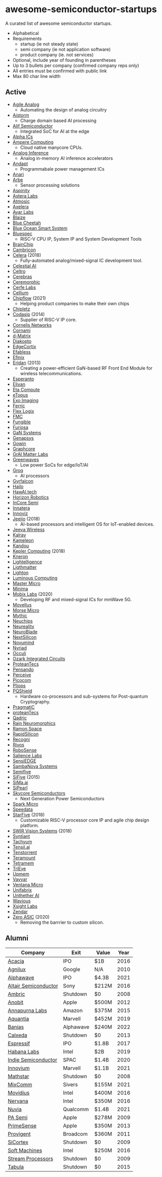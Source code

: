 # awesome-semiconductor-startups

A curated list of awesome semiconductor startups.

* Alphabetical
* Requirements
	* startup (ie not steady state)
	* semi company (ie not application software)
	* product company (ie. not services)
* Optional, include year of founding in parentheses
* Up to 3 bullets per company (confirmed company reps only)
* All entries must be confirmed with public link
* Max 80 char line width

## Active

* [Agile Analog](https://www.agileanalog.com/)
    * Automating the design of analog circuitry
* [Aistorm](https://aistorm.ai/)
    * Charge domain based AI processing
* [Alif Semiconductor](https://alifsemi.com/)
    * Integrated SoC for AI at the edge
* [Alpha ICs](https://alphaics.ai/)
* [Ampere Computing](https://amperecomputing.com/)
    * Cloud native manycore CPUs.
* [Analog Inference](https://www.analog-inference.com/)
    * Analog in-memory AI inference accelerators
* [Andapt](https://www.andapt.com/)
    * Programmabale power management ICs
* [Anari](https://anari.ai/)
* [Arbe](https://arberobotics.com/)
    * Sensor processing solutions
* [Aspinity](https://www.aspinity.com/)
* [Astera Labs](https://www.asteralabs.com/)
* [Atmosic](https://atmosic.com/)
* [Axelera](https://www.axelera.ai/)
* [Ayar Labs](https://ayarlabs.com/)
* [Blaize](https://www.blaize.com/)
* [Blue Cheetah](https://www.bcanalog.com/)
* [Blue Ocean Smart System](http://www.blueoceansmart.com/)
* [Bluespec](https://www.bluespec.com)
	* RISC-V CPU IP, System IP and System Development Tools
* [BrainChip](https://brainchipinc.com/)
* [Cambricon](https://www.cambricon.com/)
* [Celera](https://www.celeratechnologies.com/) (2018)
	* Fully-automated analog/mixed-signal IC development tool.
* [Celestial AI](https://www.celestial.ai/)
* [Celtro](https://celtro.de/)
* [Cerebras](https://cerebras.net/)
* [Ceremorphic](https://ceremorphic.com/)
* [Cerfe Labs](https://cerfelabs.com/)
* [Cellium](https://cellium.net/)
* [Chipflow](https://chipflow.io) (2021)
	* Helping product companies to make their own chips
* [Chipletz](https://chipletz.com)
* [Codasip](https://codasip.com/) (2014)
	* Supplier of RISC-V IP core.
* [Cornelis Networks](https://www.cornelisnetworks.com)
* [Cornami](https://cornami.com/)
* [d-Matrix](https://www.d-matrix.ai/)
* [Diakopto](https://diakopto.com/)
* [EdgeCortix](https://www.edgecortix.com/)
* [Efabless](https://efabless.com/)
* [Efinix](https://www.efinixinc.com/)
* [Eridan](https://eridan.io/) (2013)
	* Creating a power-efficient GaN-based RF Front End Module for wireless telecommunications.
* [Esperanto](https://www.esperanto.ai/)
* [Eliyan](https://eliyan.com/)
* [Eta Compute](https://etacompute.com/)
* [eTopus](https://etopus.com/)
* [Exo Imaging](https://www.exo.inc/technology/)
* [Ferric](https://www.ferric.com/)
* [Flex Logix](https://www.flex-logix.com/)
* [FMC](https://ferroelectric-memory.com/)
* [Fungible](https://www.fungible.com/)
* [Furiosa](https://www.furiosa.ai/)
* [GaN Systems](https://gansystems.com/)
* [Genapsys](https://genapsys.com/)
* [Gowin](https://www.gowinsemi.com/en/)
* [Graphcore](https://www.graphcore.ai/)
* [GrAI Matter Labs](https://www.graimatterlabs.ai/)
* [Greenwaves](https://greenwaves-technologies.com/)
    * Low power SoCs for edge/IoT/AI
* [Groq](https://groq.com)
    * AI processors
* [Gyrfalcon](https://www.gyrfalcontech.ai/)
* [Hailo](https://hailo.ai/)
* [HawAI.tech](https://hawai.tech/)
* [Horizon Robotics](https://en.horizon.ai)
* [InCore Semi](https://incoresemi.com/)
* [Innatera](https://www.innatera.com/)
* [Innoviz](https://innoviz.tech/)
* [Jeejio](https://www.jeejio.com/en/) (2018)
	* AI-based processors and intelligent OS for IoT-enabled devices.
* [Jeeva Wireless](https://www.jeevawireless.com/)
* [Kalray](https://www.kalrayinc.com/)
* [Kameleon](https://www.kameleonsec.com/)
* [Kandou](https://kandou.com/)
* [Kepler Computing](https://www.keplercompute.com/) (2018)
* [Kneron](https://www.kneron.com/)
* [Lightelligence](https://www.lightelligence.ai/)
* [Ligthmatter](https://lightmatter.co/)
* [Lighton](https://lighton.ai/)
* [Luminous Computing](https://www.luminous.com/)
* [Master Micro](https://adt.master-micro.com/)
* [Minima](https://minimaprocessor.com/)
* [Mobix Labs](https://mobixlabs.com/) (2020)
	* Developing RF and mixed-signal ICs for mmWave 5G.
* [Movellus](https://www.movellus.com/)
* [Morse Micro](https://www.morsemicro.com/)
* [Mythic](https://www.mythic-ai.com/)
* [Neuchips](https://www.neuchips.ai/)
* [Neureality](https://www.neureality.ai/)
* [NeuroBlade](https://www.neuroblade.com/)
* [NextSilicon](https://www.nextsilicon.com/home)
* [Novumind](https://www.novumind.com/)
* [Nyriad](https://www.nyriad.io/)
* [Occuli](https://www.oculii.com/)
* [Ozark Integrated Circuits](https://www.ozarkic.com/)
* [ProteanTecs](https://www.proteantecs.com/)
* [Pensando](https://pensando.io/)
* [Perceive](https://perceive.io)
* [Picocom](https://picocom.com/)
* [Pliops](https://pliops.com/)
* [PQShield](https://pqshield.com/)
	* Hardware co-processors and sub-systems for Post-quantum Cryptography.
* [PragmatiC](https://www.pragmaticsemi.com/)
* [proteanTecs](https://www.proteantecs.com/)
* [Qadric](https://www.quadric.io/)
* [Rain Neuromorphics](https://rain.ai/)
* [Ramon Space](https://ramon.space/)
* [RapidSilicon](https://rapidsilicon.com/)
* [Recogni](https://www.recogni.com/)
* [Rivos](https://www.rivosinc.com/)
* [RoboSense](https://www.robosense.ai/en)
* [Salience Labs](https://saliencelabs.ai/)
* [SensiEDGE](https://www.sensiedge.com)
* [SambaNova Systems](https://sambanova.ai)
* [Semifive](https://semifive.com:4438/)
* [SiFive](https://www.sifive.com/) (2015)
* [SiMa.ai](https://sima.ai/)
* [SiPearl](https://sipearl.com/en)
* [Skycore Semiconductors](https://www.skycore-semi.com)
	* Next Generation Power Semiconductors
* [Spark Micro](https://www.sparkmicro.com/)
* [Speedata](https://www.speedata.io/)
* [StarFive](https://www.starfivetech.com/en/) (2018)
	* Customizable RISC-V processor core IP and agile chip design platform.
* [SWIR Vision Systems](https://www.swirvisionsystems.com/) (2018)
* [Syntiant](https://www.syntiant.com/)
* [Tachyum](https://www.tachyum.com/)
* [Tensil.ai](https://www.tensil.ai/)
* [Tenstorrent](https://tenstorrent.com/)
* [Teramount](https://teramount.com/)
* [Tetramem](https://www.tetramem.com/about-us)
* [TriEye](https://trieye.tech/)
* [Upmem](https://www.upmem.com/)
* [Vayyar](https://vayyar.com/)
* [Ventana Micro](https://www.ventanamicro.com/)
* [Unifabrix](https://www.unifabrix.com/)
* [Unthether AI](https://www.untether.ai/)
* [Wavious](https://wavious.com/)
* [Xsight Labs](https://xsightlabs.com/)
* [Zendar](https://www.zendar.io/)
* [Zero ASIC](https://zeroasic.com) (2020)
	* Removing the barrrier to custom silicon.

## Alumni

| Company                          |  Exit   | Value  | Year |
|--------------------------------- | ------- | ------ | -----|
| [Acacia](https://www.bizjournals.com/boston/news/2016/12/29/the-best-performing-ipo-nationwide-of-2016-is.html) | IPO | $1B | 2016 |
| [Agnilux](https://techcrunch.com/2010/04/20/google-agnilux-apple) | Google  | N/A   | 2010 |
| [Alphawave](https://www.marketwatch.com/story/chip-maker-alphawave-set-for-4-3-billion-london-ipo-after-shunning-the-nasdaq-11620840007) | IPO | $4.3B | 2021 |
| [Altair Semiconductor](https://www.jvpvc.com/case-studies/altair/) | Sony  | $212M | 2016 |
| [Ambric](https://www.oregonlive.com/siliconforest/2008/11/ambric_suspends_operation_plan.html) | Shutdown | $0 | 2008 |
| [Anobit](https://techcrunch.com/2012/01/11/why-apple-bought-anobit) | Apple | $500M | 2012 |
| [Annapurna Labs](https://www.extremetech.com/computing/198140-amazon-buys-secretive-chip-maker-annapurna-labs-for-350-million) | Amazon  | $375M | 2015 |
| [Aquantia](https://www.thestreet.com/investing/earnings/marvell-technology-to-purchase-aquantia-14949381) | Marvell  | $452M   | 2019 |
| [Banias](https://www.calcalistech.com/ctechnews/article/hynfz2sxs) | Alphawave | $240M | 2022 |
| [Calxeda](https://semiengineering.com/chip-startup-shuts-doors/) | Shutdown | $0 | 2013 |
| [Espressif](https://www.cnx-software.com/2019/07/25/espressif-systems-gets-listed-on-the-shanghai-stock-market/) | IPO | $1.8B | 2017 |
| [Habana Labs](https://www.forbes.com/sites/moorinsights/2019/12/16/intel-acquires-habana-labs-for-2b/?sh=27bc9bc319f9) | Intel  | $2B | 2019 |
| [Indie Semiconductor](https://www.marketwatch.com/story/indie-semiconductor-to-go-public-through-spac-buyout-deal-that-values-company-at-14-billion-2020-12-15) | SPAC | $1.4B | 2020 |
| [Innovium](https://techcrunch.com/2021/08/03/marvell-nabs-innovium-for-1-1b-as-it-delves-deeper-into-cloud-ethernet-switches/) | Marvell | $1.1B|  2021 |
| [Mathstar](https://www.oregonlive.com/business/2008/05/mathstar_calls_it_quits.html) | Shutdown | $0 | 2008 |
| [MixComm](https://www.eetimes.com/mixcomm-acquired-by-sivers-semiconductors/) | Sivers | $155M | 2021 |
| [Movidius](https://siliconangle.com/2016/09/06/intel-buys-movidius-to-boost-machine-vision/) | Intel | $400M | 2016 |
| [Nervana](https://venturebeat.com/2016/08/09/intel-acquires-deep-learning-startup-nervana) | Intel | $350M | 2016 |
| [Nuvia](https://www.fiercewireless.com/devices/qualcomm-to-acquire-nuvia-for-1-4b)| Qualcomm | $1.4B | 2021 |
| [PA Semi](https://www.cnet.com/tech/tech-industry/apple-acquires-low-power-chip-designer-pa-semi) | Apple | $278M | 2009 |
| [PrimeSense](https://techcrunch.com/2013/11/24/apple-primesense-acquisition-confirmed) | Apple | $350M | 2013 |
| [Provigent](https://en.globes.co.il/en/article-1000631723) | Broadcom | $360M | 2011 |
| [SiCortex](https://www.bizjournals.com/boston/blog/mass-high-tech/2009/05/supercomputer-firm-sicortex-closes-doors.html) | Shutdown | $0 | 2009 |
| [Soft Machines](https://www.theregister.com/2016/09/09/intel_soft_machines/) | Intel | $250M | 2016 |
| [Stream Processors](https://venturebeat.com/2009/11/07/chip-design-firm-stream-processors-shutting-down-and-selling-assets/) | Shutdown | $0 | 2009 |
| [Tabula](https://semiwiki.com/fpga/4232-tabula-closes-its-doors/) | Shutdown | $0 | 2015 |
